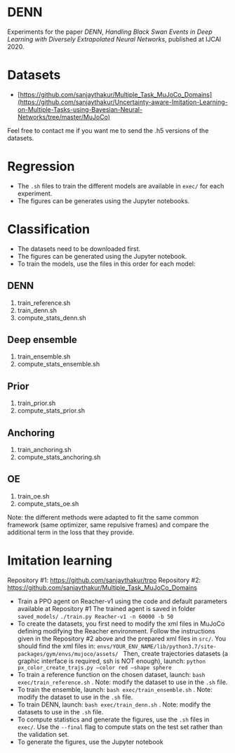 # DENN
Experiments for the paper _DENN_, _Handling Black Swan Events in Deep Learning with Diversely Extrapolated Neural Networks_, published at IJCAI 2020.

# Datasets
- [https://github.com/sanjaythakur/Multiple_Task_MuJoCo_Domains](https://github.com/sanjaythakur/Uncertainty-aware-Imitation-Learning-on-Multiple-Tasks-using-Bayesian-Neural-Networks/tree/master/MuJoCo)

Feel free to contact me if you want me to send the .h5 versions of the datasets.

# Regression
- The ``.sh`` files to train the different models are available in ``exec/`` for each experiment.
- The figures can be generates using the Jupyter notebooks.

# Classification
- The datasets need to be downloaded first.
- The figures can be generated using the Jupyter notebook.
- To train the models, use the files in this order for each model:

## DENN
1. train_reference.sh
2. train_denn.sh
3. compute_stats_denn.sh 

## Deep ensemble
1. train_ensemble.sh
2. compute_stats_ensemble.sh

## Prior
1. train_prior.sh
2. compute_stats_prior.sh

## Anchoring
1. train_anchoring.sh
2. compute_stats_anchoring.sh

## OE
1. train_oe.sh
2. compute_stats_oe.sh

Note: the different methods were adapted to fit the same common framework (same optimizer, same repulsive frames) and compare the additional term in the loss that they provide.

# Imitation learning
Repository #1: https://github.com/sanjaythakur/trpo
Repository #2: https://github.com/sanjaythakur/Multiple_Task_MuJoCo_Domains

- Train a PPO agent on Reacher-v1 using the code and default parameters available at Repository #1
  The trained agent is saved in folder `saved_models/`
  ``./train.py Reacher-v1 -n 60000 -b 50``
- To create the datasets, you first need to modify the xml files in MuJoCo defining modifying the Reacher environment.
Follow the instructions given in the Repository #2 above and the prepared xml files in `src/`. You should find the xml files in:
``envs/YOUR_ENV_NAME/lib/python3.7/site-packages/gym/envs/mujoco/assets/ ``
Then, create trajectories datasets (a graphic interface is required, ssh is NOT enough), launch: 
  ``python px_color_create_trajs.py —color red —shape sphere``
- To train a reference function on the chosen dataset, launch:
  ``bash exec/train_reference.sh``
  . Note: modify the dataset to use in the ``.sh`` file.
- To train the ensemble, launch: 
  ``bash exec/train_ensemble.sh``
  . Note: modify the dataset to use in the ``.sh`` file.
- To train DENN, launch: 
  ``bash exec/train_denn.sh``
  . Note: modify the datasets to use in the ``.sh`` file.
- To compute statistics and generate the figures, use the ``.sh`` files in ``exec/``. Use the ``--final`` flag to compute stats on the test set rather than the validation set. 
- To generate the figures, use the Jupyter notebook
